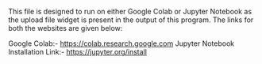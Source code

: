 This file is designed to run on either Google Colab or Jupyter Notebook as the upload file widget is present in the output of this program. The links for both the websites are given below:

Google Colab:- https://colab.research.google.com
Jupyter Notebook Installation Link:- https://jupyter.org/install
